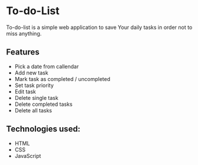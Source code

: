 # To-do-List

To-do-list is a simple web application to save Your daily tasks in order not to miss anything.

## Features

 - Pick a date from callendar
 - Add new task
- Mark task as completed / uncompleted
 - Set task priority
 - Edit task
 - Delete single task
 - Delete completed tasks
 - Delete all tasks

## Technologies used:
 - HTML
 - CSS
 - JavaScript
